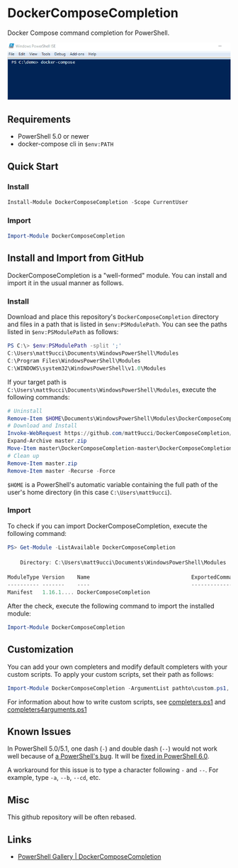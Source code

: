 # DockerComposeCompletion
Docker Compose command completion for PowerShell.

![demo](demo.gif)

## Requirements
* PowerShell 5.0 or newer
* docker-compose cli in `$env:PATH`

## Quick Start

### Install
```powershell
Install-Module DockerComposeCompletion -Scope CurrentUser
```

### Import
```powershell
Import-Module DockerComposeCompletion
```

## Install and Import from GitHub
DockerComposeCompletion is a "well-formed" module.
You can install and import it in the usual manner as follows.

### Install
Download and place this repository's `DockerComposeCompletion` directory and files in a path that is listed in `$env:PSModulePath`.
You can see the paths listed in `$env:PSModulePath` as follows:
```powershell
PS C:\> $env:PSModulePath -split ';'
C:\Users\matt9ucci\Documents\WindowsPowerShell\Modules
C:\Program Files\WindowsPowerShell\Modules
C:\WINDOWS\system32\WindowsPowerShell\v1.0\Modules
```

If your target path is `C:\Users\matt9ucci\Documents\WindowsPowerShell\Modules`, execute the following commands:
```powershell
# Uninstall
Remove-Item $HOME\Documents\WindowsPowerShell\Modules\DockerComposeCompletion -Recurse -Force
# Download and Install
Invoke-WebRequest https://github.com/matt9ucci/DockerComposeCompletion/archive/master.zip -OutFile master.zip
Expand-Archive master.zip
Move-Item master\DockerComposeCompletion-master\DockerComposeCompletion "$HOME\Documents\WindowsPowerShell\Modules"
# Clean up
Remove-Item master.zip
Remove-Item master -Recurse -Force
```
`$HOME` is a PowerShell's automatic variable containing the full path of the user's home directory (in this case `C:\Users\matt9ucci`). 

### Import
To check if you can import DockerComposeCompletion, execute the following command:
```powershell
PS> Get-Module -ListAvailable DockerComposeCompletion

    Directory: C:\Users\matt9ucci\Documents\WindowsPowerShell\Modules

ModuleType Version    Name                                ExportedCommands
---------- -------    ----                                ----------------
Manifest   1.16.1.... DockerComposeCompletion
```

After the check, execute the following command to import the installed module:
```powershell
Import-Module DockerComposeCompletion
```

## Customization
You can add your own completers and modify default completers with your custom scripts.
To apply your custom scripts, set their path as follows:
```powershell
Import-Module DockerComposeCompletion -ArgumentList pathto\custom.ps1, pathto\custom.ps2
```

For information about how to write custom scripts, see [completers.ps1](DockerComposeCompletion/completers.ps1) and [completers4arguments.ps1](DockerComposeCompletion/completers4arguments.ps1)

## Known Issues
In PowerShell 5.0/5.1, one dash (`-`) and double dash (`--`) would not work well because of [a PowerShell's bug](https://github.com/PowerShell/PowerShell/issues/2912).
It will be [fixed in PowerShell 6.0](https://github.com/PowerShell/PowerShell/pull/3633).

A workaround for this issue is to type a character following `-` and `--`.
For example, type `-a`, `--b`, `--cd`, etc.

## Misc
This github repository will be often rebased.

## Links
* [PowerShell Gallery | DockerComposeCompletion](https://www.powershellgallery.com/packages/DockerComposeCompletion)
